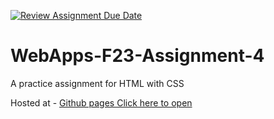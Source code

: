 [![Review Assignment Due Date](https://classroom.github.com/assets/deadline-readme-button-24ddc0f5d75046c5622901739e7c5dd533143b0c8e959d652212380cedb1ea36.svg)](https://classroom.github.com/a/4tKarLeg)
# WebApps-F23-Assignment-4
A practice assignment for HTML with CSS

Hosted at - [Github pages Click here to open]( https://44-563-webapps-f23.github.io/44563-webapps-f23-assignment4-rakesh-raya/playpart.html)
